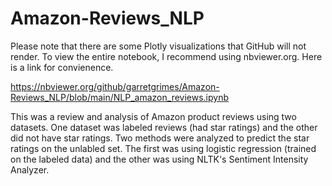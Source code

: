 # Amazon-Reviews_NLP

Please note that there are some Plotly visualizations that GitHub will not render. To view the entire notebook, I recommend using nbviewer.org. Here is a link for convienence.

https://nbviewer.org/github/garretgrimes/Amazon-Reviews_NLP/blob/main/NLP_amazon_reviews.ipynb

This was a review and analysis of Amazon product reviews using two datasets. One dataset was labeled reviews (had star ratings) and the other did not have star ratings. Two methods were analyzed to predict the star ratings on the unlabled set. The first was using logistic regression (trained on the labeled data) and the other was using NLTK's Sentiment Intensity Analyzer.
